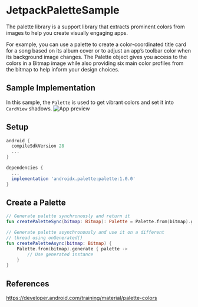 # JetpackPaletteSample
The palette library is a support library that extracts prominent colors from images to help you create visually engaging apps.

For example, you can use a palette to create a color-coordinated title card for a song based on its album cover or to adjust an app’s toolbar color when its background image changes. The Palette object gives you access to the colors in a Bitmap image while also providing six main color profiles from the bitmap to help inform your design choices.

## Sample Implementation
In this sample, the `Palette` is used to get vibrant colors and set it into `CardView` shadows.
![App preview](https://raw.githubusercontent.com/sandistw/JetpackPaletteSample/master/app-preview.gif)

## Setup
```gradle
android {
  compileSdkVersion 28
  ...
}

dependencies {
  ...
  implementation 'androidx.palette:palette:1.0.0'
}
```
    
## Create a Palette
```kotlin
// Generate palette synchronously and return it
fun createPaletteSync(bitmap: Bitmap): Palette = Palette.from(bitmap).generate()

// Generate palette asynchronously and use it on a different
// thread using onGenerated()
fun createPaletteAsync(bitmap: Bitmap) {
    Palette.from(bitmap).generate { palette ->
        // Use generated instance
    }
}
```

## References
https://developer.android.com/training/material/palette-colors
